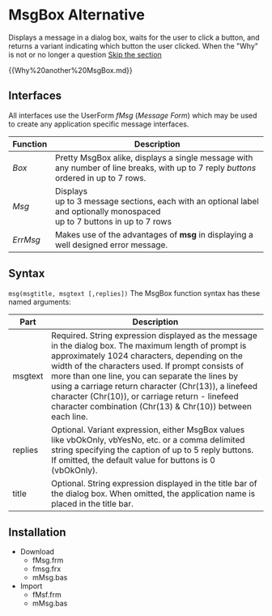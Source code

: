 # MsgBox Alternative

Displays a message in a dialog box, waits for the user to click a button, and returns a variant indicating which button the user clicked.
When the "Why" is not or no longer a question [Skip the section](#interfaces)

{{Why%20another%20MsgBox.md}}

## Interfaces
All interfaces use the UserForm _fMsg_ (_Message Form_) which may be used to create any application specific message interfaces.

| Function | Description |
| -------- | ----------- |
| _Box_ | Pretty MsgBox alike, displays a single message with any number of line breaks, with up to 7 reply _buttons_ ordered in up to 7 rows. |
| _Msg_ | Displays<br>up to 3 message sections, each with an optional label and optionally monospaced<br>up to 7 buttons in up to 7 rows |
| _ErrMsg_ | Makes use of the advantages of **msg** in displaying a well designed error message. |


## Syntax
`msg(msgtitle, msgtext [,replies])`
The MsgBox function syntax has these named arguments:

| Part | Description |
| ---- | ----------- |
| msgtext | Required.  String expression displayed as the message in the dialog box. The maximum length of prompt is approximately 1024 characters, depending on the width of the characters used. If prompt consists of more than one line, you can separate the lines by using a carriage return character (Chr(13)), a linefeed character (Chr(10)), or carriage return - linefeed character combination (Chr(13) & Chr(10)) between each line. |
| replies | Optional.  Variant expression, either MsgBox values like vbOkOnly, vbYesNo, etc. or a comma delimited string specifying the caption of up to 5 reply buttons. If omitted, the default value for buttons is 0 (vbOkOnly). |
| title | Optional. String expression displayed in the title bar of the dialog box. When omitted, the application name is placed in the title bar. |

## Installation

- Download
  - fMsg.frm
  - fmsg.frx
  - mMsg.bas
- Import
  - fMsf.frm
  - mMsg.bas
